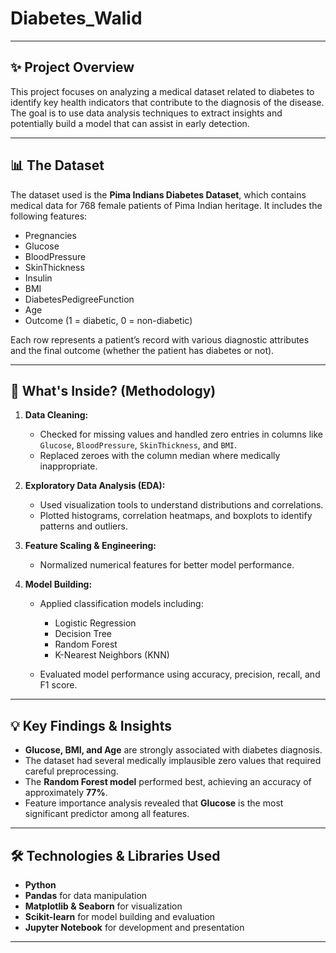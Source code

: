 # Diabetes_Walid
---

## ✨ Project Overview

This project focuses on analyzing a medical dataset related to diabetes to identify key health indicators that contribute to the diagnosis of the disease. The goal is to use data analysis techniques to extract insights and potentially build a model that can assist in early detection.

---

## 📊 The Dataset

The dataset used is the **Pima Indians Diabetes Dataset**, which contains medical data for 768 female patients of Pima Indian heritage. It includes the following features:

* Pregnancies
* Glucose
* BloodPressure
* SkinThickness
* Insulin
* BMI
* DiabetesPedigreeFunction
* Age
* Outcome (1 = diabetic, 0 = non-diabetic)

Each row represents a patient’s record with various diagnostic attributes and the final outcome (whether the patient has diabetes or not).

---

## 🚀 What's Inside? (Methodology)

1. **Data Cleaning:**

   * Checked for missing values and handled zero entries in columns like `Glucose`, `BloodPressure`, `SkinThickness`, and `BMI`.
   * Replaced zeroes with the column median where medically inappropriate.

2. **Exploratory Data Analysis (EDA):**

   * Used visualization tools to understand distributions and correlations.
   * Plotted histograms, correlation heatmaps, and boxplots to identify patterns and outliers.

3. **Feature Scaling & Engineering:**

   * Normalized numerical features for better model performance.

4. **Model Building:**

   * Applied classification models including:

     * Logistic Regression
     * Decision Tree
     * Random Forest
     * K-Nearest Neighbors (KNN)
   * Evaluated model performance using accuracy, precision, recall, and F1 score.

---

## 💡 Key Findings & Insights

* **Glucose, BMI, and Age** are strongly associated with diabetes diagnosis.
* The dataset had several medically implausible zero values that required careful preprocessing.
* The **Random Forest model** performed best, achieving an accuracy of approximately **77%**.
* Feature importance analysis revealed that **Glucose** is the most significant predictor among all features.

---

## 🛠️ Technologies & Libraries Used

* **Python**
* **Pandas** for data manipulation
* **Matplotlib & Seaborn** for visualization
* **Scikit-learn** for model building and evaluation
* **Jupyter Notebook** for development and presentation

---
